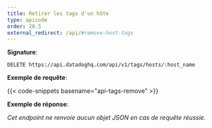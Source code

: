 ```yaml
---
title: Retirer les tags d'un hôte
type: apicode
order: 20.5
external_redirect: /api/#remove-host-tags
---
```


**Signature**:

`DELETE https://api.datadoghq.com/api/v1/tags/hosts/:host_name`

**Exemple de requête**:

{{< code-snippets basename="api-tags-remove" >}}

**Exemple de réponse**:

*Cet endpoint ne renvoie aucun objet JSON en cas de requête réussie.*

